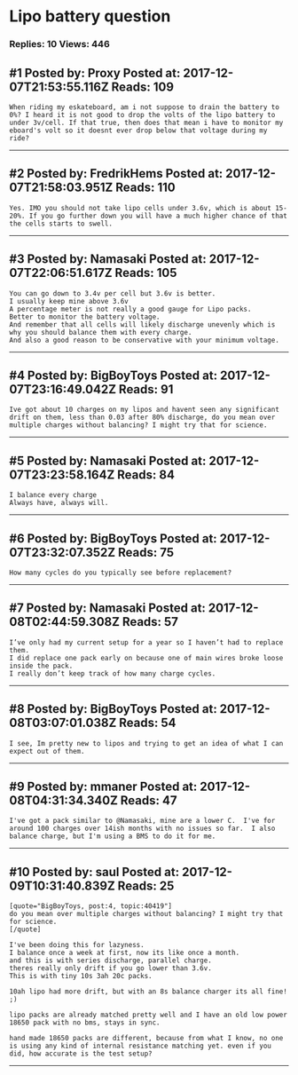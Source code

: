 # Lipo battery question

### Replies: 10 Views: 446

## \#1 Posted by: Proxy Posted at: 2017-12-07T21:53:55.116Z Reads: 109

```
When riding my eskateboard, am i not suppose to drain the battery to 0%? I heard it is not good to drop the volts of the lipo battery to under 3v/cell. If that true, then does that mean i have to monitor my eboard's volt so it doesnt ever drop below that voltage during my ride?
```

---
## \#2 Posted by: FredrikHems Posted at: 2017-12-07T21:58:03.951Z Reads: 110

```
Yes. IMO you should not take lipo cells under 3.6v, which is about 15-20%. If you go further down you will have a much higher chance of that the cells starts to swell.
```

---
## \#3 Posted by: Namasaki Posted at: 2017-12-07T22:06:51.617Z Reads: 105

```
You can go down to 3.4v per cell but 3.6v is better.
I usually keep mine above 3.6v
A percentage meter is not really a good gauge for Lipo packs.
Better to monitor the battery voltage.
And remember that all cells will likely discharge unevenly which is why you should balance them with every charge.
And also a good reason to be conservative with your minimum voltage.
```

---
## \#4 Posted by: BigBoyToys Posted at: 2017-12-07T23:16:49.042Z Reads: 91

```
Ive got about 10 charges on my lipos and havent seen any significant drift on them, less than 0.03 after 80% discharge, do you mean over multiple charges without balancing? I might try that for science.
```

---
## \#5 Posted by: Namasaki Posted at: 2017-12-07T23:23:58.164Z Reads: 84

```
I balance every charge
Always have, always will.
```

---
## \#6 Posted by: BigBoyToys Posted at: 2017-12-07T23:32:07.352Z Reads: 75

```
How many cycles do you typically see before replacement?
```

---
## \#7 Posted by: Namasaki Posted at: 2017-12-08T02:44:59.308Z Reads: 57

```
I’ve only had my current setup for a year so I haven’t had to replace them. 
I did replace one pack early on because one of main wires broke loose inside the pack.
I really don’t keep track of how many charge cycles.
```

---
## \#8 Posted by: BigBoyToys Posted at: 2017-12-08T03:07:01.038Z Reads: 54

```
I see, Im pretty new to lipos and trying to get an idea of what I can expect out of them.
```

---
## \#9 Posted by: mmaner Posted at: 2017-12-08T04:31:34.340Z Reads: 47

```
I've got a pack similar to @Namasaki, mine are a lower C.  I've for around 100 charges over 14ish months with no issues so far.  I also balance charge, but I'm using a BMS to do it for me.
```

---
## \#10 Posted by: saul Posted at: 2017-12-09T10:31:40.839Z Reads: 25

```
[quote="BigBoyToys, post:4, topic:40419"]
do you mean over multiple charges without balancing? I might try that for science.
[/quote]

I've been doing this for lazyness.
I balance once a week at first, now its like once a month.
and this is with series discharge, parallel charge.
theres really only drift if you go lower than 3.6v.
This is with tiny 10s 3ah 20c packs.

10ah lipo had more drift, but with an 8s balance charger its all fine! ;)

lipo packs are already matched pretty well and I have an old low power 18650 pack with no bms, stays in sync.

hand made 18650 packs are different, because from what I know, no one is using any kind of internal resistance matching yet. even if you did, how accurate is the test setup?
```

---
